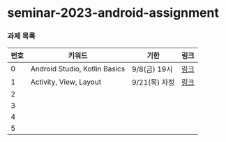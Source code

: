 # seminar-2023-android-assignment

### 과제 목록
| 번호            | 키워드   | 기한        | 링크 |
| --------------- | ----- | ---------- | ----- |
| 0   | Android Studio, Kotlin Basics | 9/8(금) 19시 | [링크](https://github.com/wafflestudio/seminar-2023-android-assignment/blob/main/assignment-0/README.md) |
| 1   | Activity, View, Layout | 9/21(목) 자정 | [링크](https://github.com/wafflestudio/seminar-2023-android-assignment/tree/main/assignment-1) |
| 2   |  |  | |
| 3   |  |  | |
| 4   |  |  | |
| 5   |  |  | |
